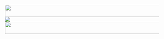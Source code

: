 

<img src="https://www.htmlcsscolor.com/preview/gallery/00FFF8.png" align="center" width="5000" height="40"/>

<img src="https://readme-typing-svg.demolab.com?font=Inconsolata&weight=500&size=70&duration=4000&pause=300&color=00F8FF&center=true&vCenter=true&multiline=true&repeat=false&random=false&width=1300&height=140&lines=Hi+,+I'm+Munna;" />


<img src="https://www.htmlcsscolor.com/preview/gallery/00FFF8.png" align="center" width="5000" height="40"/>




